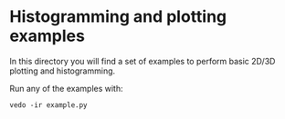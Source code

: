 # Histogramming and plotting examples

In this directory you will find a set of examples to perform basic 2D/3D plotting and histogramming.

Run any of the examples with:

`vedo -ir example.py`
